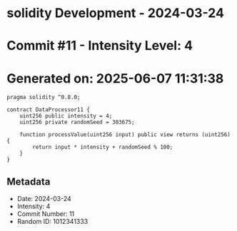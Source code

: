 ﻿# solidity Development - 2024-03-24
# Commit #11 - Intensity Level: 4
# Generated on: 2025-06-07 11:31:38
```solidity
pragma solidity ^0.8.0;

contract DataProcessor11 {
    uint256 public intensity = 4;
    uint256 private randomSeed = 303675;

    function processValue(uint256 input) public view returns (uint256) {
        return input * intensity + randomSeed % 100;
    }
}
```
## Metadata
- Date: 2024-03-24
- Intensity: 4
- Commit Number: 11
- Random ID: 1012341333
